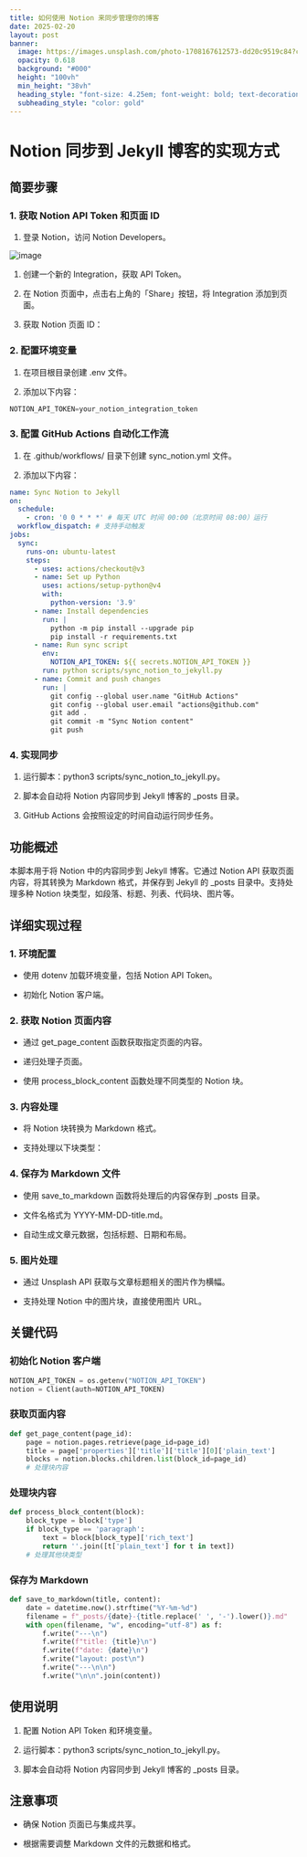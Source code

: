 ```yaml
---
title: 如何使用 Notion 来同步管理你的博客
date: 2025-02-20
layout: post
banner:
  image: https://images.unsplash.com/photo-1708167612573-dd20c9519c84?crop=entropy&cs=tinysrgb&fit=max&fm=jpg&ixid=M3w2OTIwMzJ8MHwxfHJhbmRvbXx8fHx8fHx8fDE3NDAwMzk5MDR8&ixlib=rb-4.0.3&q=80&w=1080
  opacity: 0.618
  background: "#000"
  height: "100vh"
  min_height: "38vh"
  heading_style: "font-size: 4.25em; font-weight: bold; text-decoration: underline"
  subheading_style: "color: gold"
---
```


# Notion 同步到 Jekyll 博客的实现方式

## 简要步骤

### 1. 获取 Notion API Token 和页面 ID

1. 登录 Notion，访问 Notion Developers。

![image](https://prod-files-secure.s3.us-west-2.amazonaws.com/a7a0cc5a-89b9-4cda-8686-1fba0ca52f40/d19c1afe-dea5-4312-9333-786b0ba83054/image.png?X-Amz-Algorithm=AWS4-HMAC-SHA256&X-Amz-Content-Sha256=UNSIGNED-PAYLOAD&X-Amz-Credential=ASIAZI2LB46623KTBEA5%2F20250220%2Fus-west-2%2Fs3%2Faws4_request&X-Amz-Date=20250220T082504Z&X-Amz-Expires=3600&X-Amz-Security-Token=IQoJb3JpZ2luX2VjEJD%2F%2F%2F%2F%2F%2F%2F%2F%2F%2FwEaCXVzLXdlc3QtMiJHMEUCIQDzWPUYEd7qRmUWHP3vh26N%2BdES%2FR1ADyLKtt%2BcR5QftAIgWdUHmtMlQrrYapd4dsEY9GAUW3Zd9uATIgGd55mH5OYqiAQIuf%2F%2F%2F%2F%2F%2F%2F%2F%2F%2FARAAGgw2Mzc0MjMxODM4MDUiDCY5S1t44gMbyESJSyrcA0XAlCmPmKiYdvx01Z6i7XK0E7JaXIfdfx4tpk5pKAsv%2FCLAlHqQ5%2FA72DYVysQ88PEP4w0sp8GOjNl1XR2hfXFdTuBnOGGGZvC4yfExPACG3xuBtrOE80ZAMN5TggDWSMH7k%2BuFibcn%2BHWeHeKOOEt%2FMRxd5xBjTfTGQnxeA4x1jjtz%2BpaLDFZKbXUg8ZWQDM%2FoAt%2BUujRrfNdQL25cErL8NfPkwCIwknVHF%2BpS%2FWGD33YcggrSwIl%2FwqUiCAv5uoae2%2FesEUIdXvqz35HMj6ylVUeaoKCAQpYfX5WDl5HX5clwNRbOLkV3k7O85QFHHyXo%2F8mRlv1K49Dp7z7FhvZC7ZoufZLIGuwMnkoe1WT7IewRvH5Oc6H3lQEbSW3wkTudmjIHcgMwIeWeGUhJaQWcrvU0NX%2BDsifTfC0UyohOXx69qqYipL1wVAcP331oU%2Fj8EPCxlgvn%2BhJDHJhNgegzEt9KbtYbWMH71sgronokVTjPROPaauoHFKxeZo9pPHIyIUwQSBiWJu%2B7BIoM9cRt0Vtre85iL2aDARC7lLejr0CL61qzykH1PRTau66q7G2JddRU302C%2BWpljgjGwPY3bP%2FIsS3bq862vaMgGMW3JBsfzr560gedQbKBMM28270GOqUB8nbcgV90Ym29c5mKImV1f%2F04ON5oCd5lnZvg478GJgbwsWd2MxlyUjv06uDkjAI48PEAMLmZ4k9IOS8AHn%2Bcy6%2FlW2yf%2Bd2AIAUd0y3UamyHYv6O0P02o4RJ9u1CmoCgYv6mo2r5LREoikTZEw1uJEXpEzusRoUPtplS2OdQUxfgFdlx5iEhqNwIz79cdFMbS9kty9OnLkl%2Fgq9DX7JJJVIbYynx&X-Amz-Signature=7dc0b3dca4b0d25f6ad8d4e77adc4a940529b1e32bb502fe7ac0d234f6825bf6&X-Amz-SignedHeaders=host&x-id=GetObject)

1. 创建一个新的 Integration，获取 API Token。

1. 在 Notion 页面中，点击右上角的「Share」按钮，将 Integration 添加到页面。

1. 获取 Notion 页面 ID：


### 2. 配置环境变量

1. 在项目根目录创建 .env 文件。

1. 添加以下内容：

```javascript
NOTION_API_TOKEN=your_notion_integration_token
```

### 3. 配置 GitHub Actions 自动化工作流

1. 在 .github/workflows/ 目录下创建 sync_notion.yml 文件。

1. 添加以下内容：

```yaml
name: Sync Notion to Jekyll
on:
  schedule:
    - cron: '0 0 * * *' # 每天 UTC 时间 00:00（北京时间 08:00）运行
  workflow_dispatch: # 支持手动触发
jobs:
  sync:
    runs-on: ubuntu-latest
    steps:
      - uses: actions/checkout@v3
      - name: Set up Python
        uses: actions/setup-python@v4
        with:
          python-version: '3.9'
      - name: Install dependencies
        run: |
          python -m pip install --upgrade pip
          pip install -r requirements.txt
      - name: Run sync script
        env:
          NOTION_API_TOKEN: ${{ secrets.NOTION_API_TOKEN }}
        run: python scripts/sync_notion_to_jekyll.py
      - name: Commit and push changes
        run: |
          git config --global user.name "GitHub Actions"
          git config --global user.email "actions@github.com"
          git add .
          git commit -m "Sync Notion content"
          git push
```

### 4. 实现同步

1. 运行脚本：python3 scripts/sync_notion_to_jekyll.py。

1. 脚本会自动将 Notion 内容同步到 Jekyll 博客的 _posts 目录。

1. GitHub Actions 会按照设定的时间自动运行同步任务。

## 功能概述

本脚本用于将 Notion 中的内容同步到 Jekyll 博客。它通过 Notion API 获取页面内容，将其转换为 Markdown 格式，并保存到 Jekyll 的 _posts 目录中。支持处理多种 Notion 块类型，如段落、标题、列表、代码块、图片等。

## 详细实现过程

### 1. 环境配置

- 使用 dotenv 加载环境变量，包括 Notion API Token。

- 初始化 Notion 客户端。

### 2. 获取 Notion 页面内容

- 通过 get_page_content 函数获取指定页面的内容。

- 递归处理子页面。

- 使用 process_block_content 函数处理不同类型的 Notion 块。

### 3. 内容处理

- 将 Notion 块转换为 Markdown 格式。

- 支持处理以下块类型：


### 4. 保存为 Markdown 文件

- 使用 save_to_markdown 函数将处理后的内容保存到 _posts 目录。

- 文件名格式为 YYYY-MM-DD-title.md。

- 自动生成文章元数据，包括标题、日期和布局。

### 5. 图片处理

- 通过 Unsplash API 获取与文章标题相关的图片作为横幅。

- 支持处理 Notion 中的图片块，直接使用图片 URL。

## 关键代码

### 初始化 Notion 客户端

```python
NOTION_API_TOKEN = os.getenv("NOTION_API_TOKEN")
notion = Client(auth=NOTION_API_TOKEN)
```

### 获取页面内容

```python
def get_page_content(page_id):
    page = notion.pages.retrieve(page_id=page_id)
    title = page['properties']['title']['title'][0]['plain_text']
    blocks = notion.blocks.children.list(block_id=page_id)
    # 处理块内容
```

### 处理块内容

```python
def process_block_content(block):
    block_type = block['type']
    if block_type == 'paragraph':
        text = block[block_type]['rich_text']
        return ''.join([t['plain_text'] for t in text])
    # 处理其他块类型
```

### 保存为 Markdown

```python
def save_to_markdown(title, content):
    date = datetime.now().strftime("%Y-%m-%d")
    filename = f"_posts/{date}-{title.replace(' ', '-').lower()}.md"
    with open(filename, "w", encoding="utf-8") as f:
        f.write("---\n")
        f.write(f"title: {title}\n")
        f.write(f"date: {date}\n")
        f.write("layout: post\n")
        f.write("---\n\n")
        f.write("\n\n".join(content))
```

## 使用说明

1. 配置 Notion API Token 和环境变量。

1. 运行脚本：python3 scripts/sync_notion_to_jekyll.py。

1. 脚本会自动将 Notion 内容同步到 Jekyll 博客的 _posts 目录。

## 注意事项

- 确保 Notion 页面已与集成共享。

- 根据需要调整 Markdown 文件的元数据和格式。